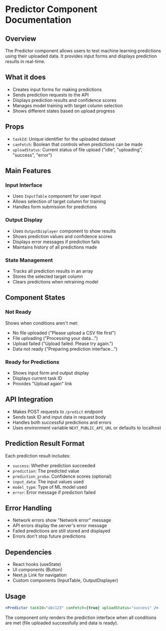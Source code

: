 # Predictor Component Documentation

## Overview

The Predictor component allows users to test machine learning predictions using their uploaded data. It provides input forms and displays prediction results in real-time.

## What it does

- Creates input forms for making predictions
- Sends prediction requests to the API
- Displays prediction results and confidence scores
- Manages model training with target column selection
- Shows different states based on upload progress

## Props

- `taskId`: Unique identifier for the uploaded dataset
- `canFetch`: Boolean that controls when predictions can be made
- `uploadStatus`: Current status of file upload ("idle", "uploading", "success", "error")

## Main Features

### Input Interface

- Uses `InputTable` component for user input
- Allows selection of target column for training
- Handles form submission for predictions

### Output Display

- Uses `OutputDisplayer` component to show results
- Shows prediction values and confidence scores
- Displays error messages if prediction fails
- Maintains history of all predictions made

### State Management

- Tracks all prediction results in an array
- Stores the selected target column
- Clears predictions when retraining model

## Component States

### Not Ready

Shows when conditions aren't met:

- No file uploaded ("Please upload a CSV file first")
- File uploading ("Processing your data...")
- Upload failed ("Upload failed. Please try again.")
- Data not ready ("Preparing prediction interface...")

### Ready for Predictions

- Shows input form and output display
- Displays current task ID
- Provides "Upload again" link

## API Integration

- Makes POST requests to `/predict` endpoint
- Sends task ID and input data in request body
- Handles both successful predictions and errors
- Uses environment variable `NEXT_PUBLIC_API_URL` or defaults to localhost

## Prediction Result Format

Each prediction result includes:

- `success`: Whether prediction succeeded
- `prediction`: The predicted value
- `prediction_proba`: Confidence scores (optional)
- `input_data`: The input values used
- `model_type`: Type of ML model used
- `error`: Error message if prediction failed

## Error Handling

- Network errors show "Network error" message
- API errors display the server's error message
- Failed predictions are still stored and displayed
- Errors don't stop future predictions

## Dependencies

- React hooks (useState)
- UI components (Button)
- Next.js Link for navigation
- Custom components (InputTable, OutputDisplayer)

## Usage

```jsx
<Predictor taskId="abc123" canFetch={true} uploadStatus="success" />
```

The component only renders the prediction interface when all conditions are met (file uploaded successfully and data is ready).
